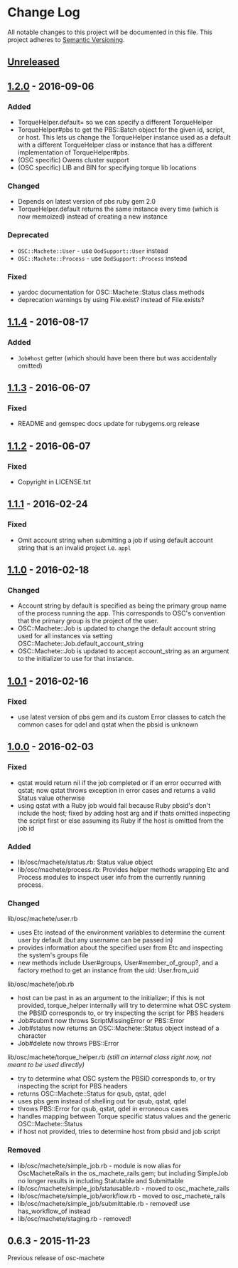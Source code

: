 # Change Log

All notable changes to this project will be documented in this file.
This project adheres to [Semantic Versioning](http://semver.org/).

## [Unreleased]

## [1.2.0] - 2016-09-06

### Added

- TorqueHelper.default= so we can specify a different TorqueHelper
- TorqueHelper#pbs to get the PBS::Batch object for the given id, script, or host.
  This lets us change the TorqueHelper instance used as a default with a
  different TorqueHelper class or instance that has a different implementation
  of TorqueHelper#pbs.
- (OSC specific) Owens cluster support
- (OSC specific) LIB and BIN for specifying torque lib locations

### Changed

- Depends on latest version of pbs ruby gem 2.0
- TorqueHelper.default returns the same instance every time (which is now
  memoized) instead of creating a new instance

### Deprecated

- `OSC::Machete::User` - use `OodSupport::User` instead
- `OSC::Machete::Process` - use `OodSupport::Process` instead

### Fixed

- yardoc documentation for OSC::Machete::Status class methods
- deprecation warnings by using File.exist? instead of File.exists?

## [1.1.4] - 2016-08-17

### Added

- `Job#host` getter (which should have been there but was accidentally omitted)

## [1.1.3] - 2016-06-07

### Fixed

- README and gemspec docs update for rubygems.org release

## [1.1.2] - 2016-06-07

### Fixed

- Copyright in LICENSE.txt

## [1.1.1] - 2016-02-24

### Fixed

- Omit account string when submitting a job if using default account string that is an invalid project i.e. `appl`

## [1.1.0] - 2016-02-18

### Changed

- Account string by default is specified as being the primary group name of the
process running the app. This corresponds to OSC's convention that the primary
group is the project of the user.
- OSC::Machete::Job is updated to change the default account string used for all
instances via setting OSC::Machete::Job.default_account_string
- OSC::Machete::Job is updated to accept account_string as an argument to the
initializer to use for that instance.

## [1.0.1] - 2016-02-16

### Fixed

- use latest version of pbs gem and its custom Error classes to catch the common cases for qdel and qstat when the pbsid is unknown

## [1.0.0] - 2016-02-03

### Fixed

- qstat would return nil if the job completed or if an error occurred with qstat; now qstat throws exception in error cases and returns a valid Status value otherwise
- using qstat with a Ruby job would fail because Ruby pbsid's don't include the host; fixed by adding host arg and if thats omitted inspecting the script first or else assuming its Ruby if the host is omitted from the job id

### Added

- lib/osc/machete/status.rb: Status value object
- lib/osc/machete/process.rb: Provides helper methods wrapping Etc and Process modules to inspect user info from the currently running process.



### Changed

lib/osc/machete/user.rb

- uses Etc instead of the environment variables to determine the current user by default (but any username can be passed in)
- provides information about the specified user from Etc and inspecting the system's groups file
- new methods include User#groups, User#member_of_group?, and a factory method to get an instance from the uid: User.from_uid

lib/osc/machete/job.rb

- host can be past in as an argument to the initializer; if this is not provided, torque_helper internally will try to determine what OSC system the PBSID corresponds to, or try inspecting the script for PBS headers
- Job#submit now throws ScriptMissingError or PBS::Error
- Job#status now returns an OSC::Machete::Status object instead of a character
- Job#delete now throws PBS::Error

lib/osc/machete/torque_helper.rb _(still an internal class right now, not meant to be used directly)_

- try to determine what OSC system the PBSID corresponds to, or try inspecting the script for PBS headers
- returns OSC::Machete::Status for qsub, qstat, qdel
- uses pbs gem instead of shelling out for qsub, qstat, qdel
- throws PBS::Error for qsub, qstat, qdel in erroneous cases
- handles mapping between Torque specific status values and the generic OSC::Machete::Status
- if host not provided, tries to determine host from pbsid and job script

### Removed

- lib/osc/machete/simple_job.rb - module is now alias for OscMacheteRails in the os_machete_rails gem; but including SimpleJob no longer results in including Statutable and Submittable
- lib/osc/machete/simple_job/statusable.rb - moved to osc_machete_rails
- lib/osc/machete/simple_job/workflow.rb - moved to osc_machete_rails
- lib/osc/machete/simple_job/submittable.rb - removed! use has_workflow_of instead
- lib/osc/machete/staging.rb - removed!

## 0.6.3 - 2015-11-23

Previous release of osc-machete

[Unreleased]: https://github.com/AweSim-OSC/osc-machete/compare/v1.2.0...master
[1.2.0]: https://github.com/AweSim-OSC/osc-machete/compare/v1.1.4...v1.2.0
[1.1.4]: https://github.com/AweSim-OSC/osc-machete/compare/v1.1.3...v1.1.4
[1.1.3]: https://github.com/AweSim-OSC/osc-machete/compare/v1.1.2...v1.1.3
[1.1.2]: https://github.com/AweSim-OSC/osc-machete/compare/v1.1.1...v1.1.2
[1.1.1]: https://github.com/AweSim-OSC/osc-machete/compare/v1.1.0...v1.1.1
[1.1.0]: https://github.com/AweSim-OSC/osc-machete/compare/v1.0.1...v1.1.0
[1.0.1]: https://github.com/AweSim-OSC/osc-machete/compare/v1.0.0...v1.0.1
[1.0.0]: https://github.com/AweSim-OSC/osc-machete/compare/v0.6.3...v1.0.0

